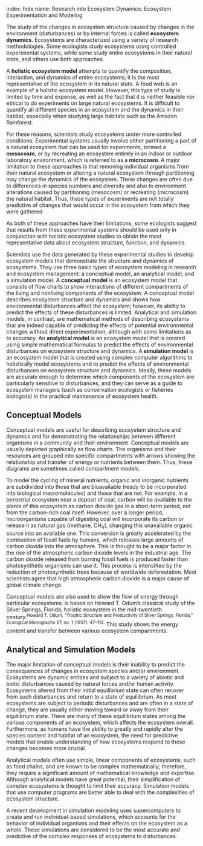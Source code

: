 index: hide
name: Research into Ecosystem Dynamics: Ecosystem Experimentation and Modeling

The study of the changes in ecosystem structure caused by changes in the environment (disturbances) or by internal forces is called  **ecosystem dynamics**. Ecosystems are characterized using a variety of research methodologies. Some ecologists study ecosystems using controlled experimental systems, while some study entire ecosystems in their natural state, and others use both approaches.

A  **holistic ecosystem model** attempts to quantify the composition, interaction, and dynamics of entire ecosystems; it is the most representative of the ecosystem in its natural state. A food web is an example of a holistic ecosystem model. However, this type of study is limited by time and expense, as well as the fact that it is neither feasible nor ethical to do experiments on large natural ecosystems. It is difficult to quantify all different species in an ecosystem and the dynamics in their habitat, especially when studying large habitats such as the Amazon Rainforest.

For these reasons, scientists study ecosystems under more controlled conditions. Experimental systems usually involve either partitioning a part of a natural ecosystem that can be used for experiments, termed a  **mesocosm**, or by recreating an ecosystem entirely in an indoor or outdoor laboratory environment, which is referred to as a  **microcosm**. A major limitation to these approaches is that removing individual organisms from their natural ecosystem or altering a natural ecosystem through partitioning may change the dynamics of the ecosystem. These changes are often due to differences in species numbers and diversity and also to environment alterations caused by partitioning (mesocosm) or recreating (microcosm) the natural habitat. Thus, these types of experiments are not totally predictive of changes that would occur in the ecosystem from which they were gathered.

As both of these approaches have their limitations, some ecologists suggest that results from these experimental systems should be used only in conjunction with holistic ecosystem studies to obtain the most representative data about ecosystem structure, function, and dynamics.

Scientists use the data generated by these experimental studies to develop ecosystem models that demonstrate the structure and dynamics of ecosystems. They use three basic types of ecosystem modeling in research and ecosystem management: a conceptual model, an analytical model, and a simulation model. A  **conceptual model** is an ecosystem model that consists of flow charts to show interactions of different compartments of the living and nonliving components of the ecosystem. A conceptual model describes ecosystem structure and dynamics and shows how environmental disturbances affect the ecosystem; however, its ability to predict the effects of these disturbances is limited. Analytical and simulation models, in contrast, are mathematical methods of describing ecosystems that are indeed capable of predicting the effects of potential environmental changes without direct experimentation, although with some limitations as to accuracy. An  **analytical model** is an ecosystem model that is created using simple mathematical formulas to predict the effects of environmental disturbances on ecosystem structure and dynamics. A  **simulation model** is an ecosystem model that is created using complex computer algorithms to holistically model ecosystems and to predict the effects of environmental disturbances on ecosystem structure and dynamics. Ideally, these models are accurate enough to determine which components of the ecosystem are particularly sensitive to disturbances, and they can serve as a guide to ecosystem managers (such as conservation ecologists or fisheries biologists) in the practical maintenance of ecosystem health.

## Conceptual Models

Conceptual models are useful for describing ecosystem structure and dynamics and for demonstrating the relationships between different organisms in a community and their environment. Conceptual models are usually depicted graphically as flow charts. The organisms and their resources are grouped into specific compartments with arrows showing the relationship and transfer of energy or nutrients between them. Thus, these diagrams are sometimes called compartment models.

To model the cycling of mineral nutrients, organic and inorganic nutrients are subdivided into those that are bioavailable (ready to be incorporated into biological macromolecules) and those that are not. For example, in a terrestrial ecosystem near a deposit of coal, carbon will be available to the plants of this ecosystem as carbon dioxide gas in a short-term period, not from the carbon-rich coal itself. However, over a longer period, microorganisms capable of digesting coal will incorporate its carbon or release it as natural gas (methane, CH<sub>4</sub>), changing this unavailable organic source into an available one. This conversion is greatly accelerated by the combustion of fossil fuels by humans, which releases large amounts of carbon dioxide into the atmosphere. This is thought to be a major factor in the rise of the atmospheric carbon dioxide levels in the industrial age. The carbon dioxide released from burning fossil fuels is produced faster than photosynthetic organisms can use it. This process is intensified by the reduction of photosynthetic trees because of worldwide deforestation. Most scientists agree that high atmospheric carbon dioxide is a major cause of global climate change.

Conceptual models are also used to show the flow of energy through particular ecosystems.  is based on Howard T. Odum’s classical study of the Silver Springs, Florida, holistic ecosystem in the mid-twentieth century.<sup>Howard T. Odum, “Trophic Structure and Productivity of Silver Springs, Florida,” Ecological Monographs 27, no. 1 (1957): 47–112.</sup> This study shows the energy content and transfer between various ecosystem compartments.

## Analytical and Simulation Models

The major limitation of conceptual models is their inability to predict the consequences of changes in ecosystem species and/or environment. Ecosystems are dynamic entities and subject to a variety of abiotic and biotic disturbances caused by natural forces and/or human activity. Ecosystems altered from their initial equilibrium state can often recover from such disturbances and return to a state of equilibrium. As most ecosystems are subject to periodic disturbances and are often in a state of change, they are usually either moving toward or away from their equilibrium state. There are many of these equilibrium states among the various components of an ecosystem, which affects the ecosystem overall. Furthermore, as humans have the ability to greatly and rapidly alter the species content and habitat of an ecosystem, the need for predictive models that enable understanding of how ecosystems respond to these changes becomes more crucial.

Analytical models often use simple, linear components of ecosystems, such as food chains, and are known to be complex mathematically; therefore, they require a significant amount of mathematical knowledge and expertise. Although analytical models have great potential, their simplification of complex ecosystems is thought to limit their accuracy. Simulation models that use computer programs are better able to deal with the complexities of ecosystem structure.

A recent development in simulation modeling uses supercomputers to create and run individual-based simulations, which accounts for the behavior of individual organisms and their effects on the ecosystem as a whole. These simulations are considered to be the most accurate and predictive of the complex responses of ecosystems to disturbances.
